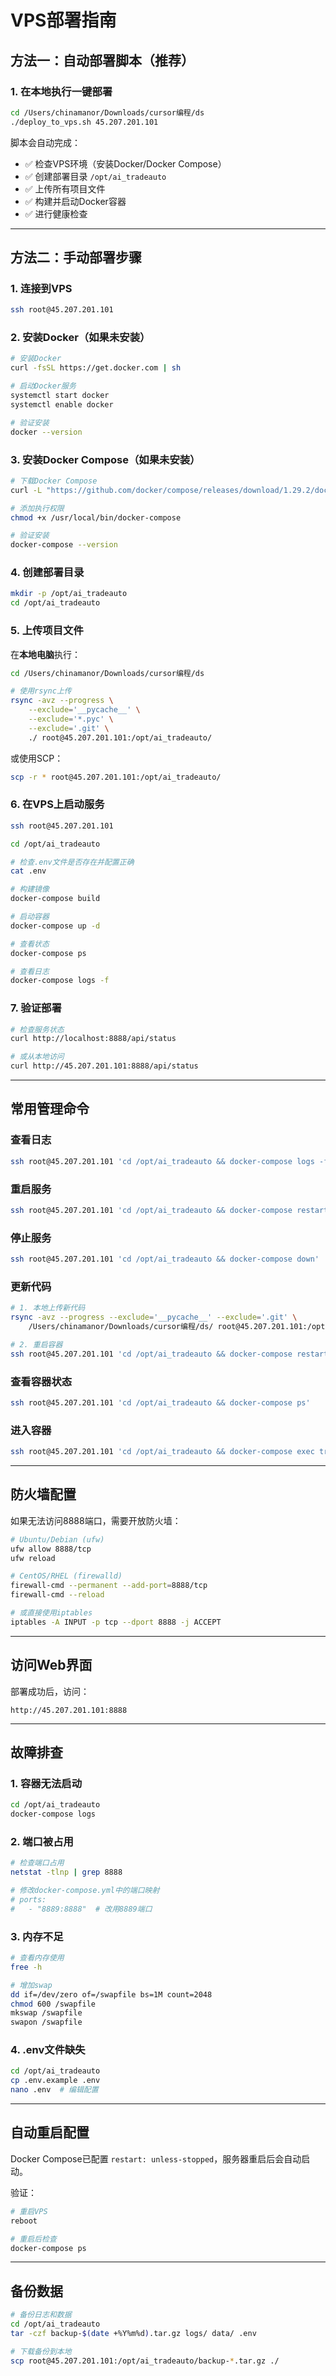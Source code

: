 # VPS部署指南

## 方法一：自动部署脚本（推荐）

### 1. 在本地执行一键部署

```bash
cd /Users/chinamanor/Downloads/cursor编程/ds
./deploy_to_vps.sh 45.207.201.101
```

脚本会自动完成：
- ✅ 检查VPS环境（安装Docker/Docker Compose）
- ✅ 创建部署目录 `/opt/ai_tradeauto`
- ✅ 上传所有项目文件
- ✅ 构建并启动Docker容器
- ✅ 进行健康检查

---

## 方法二：手动部署步骤

### 1. 连接到VPS

```bash
ssh root@45.207.201.101
```

### 2. 安装Docker（如果未安装）

```bash
# 安装Docker
curl -fsSL https://get.docker.com | sh

# 启动Docker服务
systemctl start docker
systemctl enable docker

# 验证安装
docker --version
```

### 3. 安装Docker Compose（如果未安装）

```bash
# 下载Docker Compose
curl -L "https://github.com/docker/compose/releases/download/1.29.2/docker-compose-$(uname -s)-$(uname -m)" -o /usr/local/bin/docker-compose

# 添加执行权限
chmod +x /usr/local/bin/docker-compose

# 验证安装
docker-compose --version
```

### 4. 创建部署目录

```bash
mkdir -p /opt/ai_tradeauto
cd /opt/ai_tradeauto
```

### 5. 上传项目文件

在**本地电脑**执行：

```bash
cd /Users/chinamanor/Downloads/cursor编程/ds

# 使用rsync上传
rsync -avz --progress \
    --exclude='__pycache__' \
    --exclude='*.pyc' \
    --exclude='.git' \
    ./ root@45.207.201.101:/opt/ai_tradeauto/
```

或使用SCP：

```bash
scp -r * root@45.207.201.101:/opt/ai_tradeauto/
```

### 6. 在VPS上启动服务

```bash
ssh root@45.207.201.101

cd /opt/ai_tradeauto

# 检查.env文件是否存在并配置正确
cat .env

# 构建镜像
docker-compose build

# 启动容器
docker-compose up -d

# 查看状态
docker-compose ps

# 查看日志
docker-compose logs -f
```

### 7. 验证部署

```bash
# 检查服务状态
curl http://localhost:8888/api/status

# 或从本地访问
curl http://45.207.201.101:8888/api/status
```

---

## 常用管理命令

### 查看日志
```bash
ssh root@45.207.201.101 'cd /opt/ai_tradeauto && docker-compose logs -f'
```

### 重启服务
```bash
ssh root@45.207.201.101 'cd /opt/ai_tradeauto && docker-compose restart'
```

### 停止服务
```bash
ssh root@45.207.201.101 'cd /opt/ai_tradeauto && docker-compose down'
```

### 更新代码
```bash
# 1. 本地上传新代码
rsync -avz --progress --exclude='__pycache__' --exclude='.git' \
    /Users/chinamanor/Downloads/cursor编程/ds/ root@45.207.201.101:/opt/ai_tradeauto/

# 2. 重启容器
ssh root@45.207.201.101 'cd /opt/ai_tradeauto && docker-compose restart'
```

### 查看容器状态
```bash
ssh root@45.207.201.101 'cd /opt/ai_tradeauto && docker-compose ps'
```

### 进入容器
```bash
ssh root@45.207.201.101 'cd /opt/ai_tradeauto && docker-compose exec trading-bot bash'
```

---

## 防火墙配置

如果无法访问8888端口，需要开放防火墙：

```bash
# Ubuntu/Debian (ufw)
ufw allow 8888/tcp
ufw reload

# CentOS/RHEL (firewalld)
firewall-cmd --permanent --add-port=8888/tcp
firewall-cmd --reload

# 或直接使用iptables
iptables -A INPUT -p tcp --dport 8888 -j ACCEPT
```

---

## 访问Web界面

部署成功后，访问：
```
http://45.207.201.101:8888
```

---

## 故障排查

### 1. 容器无法启动
```bash
cd /opt/ai_tradeauto
docker-compose logs
```

### 2. 端口被占用
```bash
# 检查端口占用
netstat -tlnp | grep 8888

# 修改docker-compose.yml中的端口映射
# ports:
#   - "8889:8888"  # 改用8889端口
```

### 3. 内存不足
```bash
# 查看内存使用
free -h

# 增加swap
dd if=/dev/zero of=/swapfile bs=1M count=2048
chmod 600 /swapfile
mkswap /swapfile
swapon /swapfile
```

### 4. .env文件缺失
```bash
cd /opt/ai_tradeauto
cp .env.example .env
nano .env  # 编辑配置
```

---

## 自动重启配置

Docker Compose已配置 `restart: unless-stopped`，服务器重启后会自动启动。

验证：
```bash
# 重启VPS
reboot

# 重启后检查
docker-compose ps
```

---

## 备份数据

```bash
# 备份日志和数据
cd /opt/ai_tradeauto
tar -czf backup-$(date +%Y%m%d).tar.gz logs/ data/ .env

# 下载备份到本地
scp root@45.207.201.101:/opt/ai_tradeauto/backup-*.tar.gz ./
```
